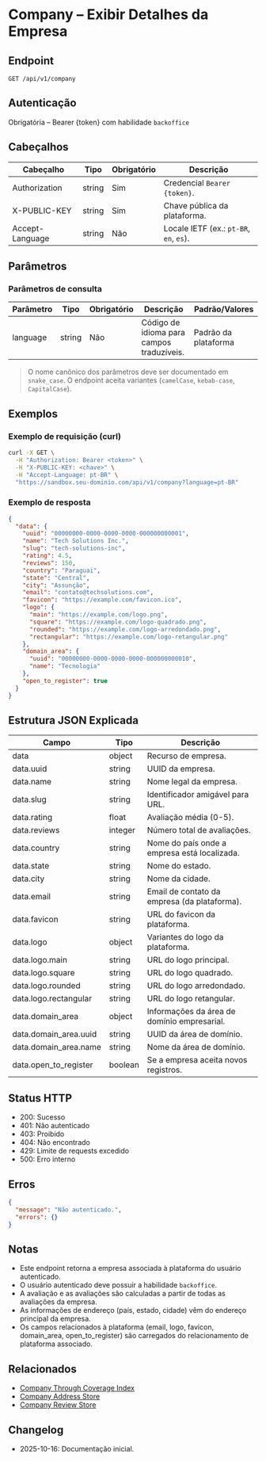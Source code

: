# Company – Exibir Detalhes da Empresa

## Endpoint

```
GET /api/v1/company
```

## Autenticação

Obrigatória – Bearer {token} com habilidade `backoffice`

## Cabeçalhos

| Cabeçalho          | Tipo     | Obrigatório | Descrição |
| ------------------ | -------- | ----------- | --------- |
| Authorization      | string   | Sim         | Credencial `Bearer {token}`. |
| X-PUBLIC-KEY       | string   | Sim         | Chave pública da plataforma. |
| Accept-Language    | string   | Não         | Locale IETF (ex.: `pt-BR`, `en`, `es`). |

## Parâmetros

### Parâmetros de consulta

| Parâmetro | Tipo   | Obrigatório | Descrição | Padrão/Valores |
| --------- | ------ | ----------- | --------- | -------------- |
| language  | string | Não         | Código de idioma para campos traduzíveis. | Padrão da plataforma |

> O nome canônico dos parâmetros deve ser documentado em `snake_case`. O endpoint aceita variantes (`camelCase`, `kebab-case`, `CapitalCase`).

## Exemplos

### Exemplo de requisição (curl)

```bash
curl -X GET \
  -H "Authorization: Bearer <token>" \
  -H "X-PUBLIC-KEY: <chave>" \
  -H "Accept-Language: pt-BR" \
  "https://sandbox.seu-dominio.com/api/v1/company?language=pt-BR"
```

### Exemplo de resposta

```json
{
  "data": {
    "uuid": "00000000-0000-0000-0000-000000000001",
    "name": "Tech Solutions Inc.",
    "slug": "tech-solutions-inc",
    "rating": 4.5,
    "reviews": 150,
    "country": "Paraguai",
    "state": "Central",
    "city": "Assunção",
    "email": "contato@techsolutions.com",
    "favicon": "https://example.com/favicon.ico",
    "logo": {
      "main": "https://example.com/logo.png",
      "square": "https://example.com/logo-quadrado.png",
      "rounded": "https://example.com/logo-arredondado.png",
      "rectangular": "https://example.com/logo-retangular.png"
    },
    "domain_area": {
      "uuid": "00000000-0000-0000-0000-000000000010",
      "name": "Tecnologia"
    },
    "open_to_register": true
  }
}
```

## Estrutura JSON Explicada

| Campo                  | Tipo    | Descrição |
| ---------------------- | ------- | --------- |
| data                   | object  | Recurso de empresa. |
| data.uuid              | string  | UUID da empresa. |
| data.name              | string  | Nome legal da empresa. |
| data.slug              | string  | Identificador amigável para URL. |
| data.rating            | float   | Avaliação média (0-5). |
| data.reviews           | integer | Número total de avaliações. |
| data.country           | string  | Nome do país onde a empresa está localizada. |
| data.state             | string  | Nome do estado. |
| data.city              | string  | Nome da cidade. |
| data.email             | string  | Email de contato da empresa (da plataforma). |
| data.favicon           | string  | URL do favicon da plataforma. |
| data.logo              | object  | Variantes do logo da plataforma. |
| data.logo.main         | string  | URL do logo principal. |
| data.logo.square       | string  | URL do logo quadrado. |
| data.logo.rounded      | string  | URL do logo arredondado. |
| data.logo.rectangular  | string  | URL do logo retangular. |
| data.domain_area       | object  | Informações da área de domínio empresarial. |
| data.domain_area.uuid  | string  | UUID da área de domínio. |
| data.domain_area.name  | string  | Nome da área de domínio. |
| data.open_to_register  | boolean | Se a empresa aceita novos registros. |

## Status HTTP

- 200: Sucesso
- 401: Não autenticado
- 403: Proibido
- 404: Não encontrado
- 429: Limite de requests excedido
- 500: Erro interno

## Erros

```json
{
  "message": "Não autenticado.",
  "errors": {}
}
```

## Notas

- Este endpoint retorna a empresa associada à plataforma do usuário autenticado.
- O usuário autenticado deve possuir a habilidade `backoffice`.
- A avaliação e as avaliações são calculadas a partir de todas as avaliações da empresa.
- As informações de endereço (país, estado, cidade) vêm do endereço principal da empresa.
- Os campos relacionados à plataforma (email, logo, favicon, domain_area, open_to_register) são carregados do relacionamento de plataforma associado.

## Relacionados

- [Company Through Coverage Index](./CompanyThroughCoverageIndex.md)
- [Company Address Store](./CompanyAddressStore.md)
- [Company Review Store](./CompanyReviewStore.md)

## Changelog

- 2025-10-16: Documentação inicial.
